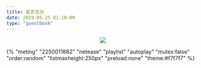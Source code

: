 ```yaml
---
title: 留言互动
date: 2019-05-25 01:18:09
type: "guestbook"
---
```



<div align="center"> 
<img src="https://timgsa.baidu.com/timg?image&quality=80&size=b9999_10000&sec=1558956326532&di=82cc9907fc903cfb978a35206986d3f6&imgtype=0&src=http%3A%2F%2Fimg.mp.itc.cn%2Fupload%2F20160809%2F31283a3e2d7f411492d3fb27297180ec_th.jpg" />
</div>

[//]: #(aplay音频播放https://github.com/MoePlayer/hexo-tag-aplayer)
{% "meting" "2250011882" "netease" "playlist" "autoplay" "mutex:false" "order:random" "listmaxheight:250px" "preload:none"  "theme:#f7f7f7" %}
